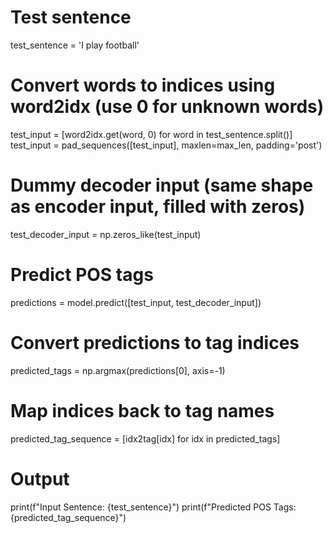# Test sentence
test_sentence = 'I play football'

# Convert words to indices using word2idx (use 0 for unknown words)
test_input = [word2idx.get(word, 0) for word in test_sentence.split()]
test_input = pad_sequences([test_input], maxlen=max_len, padding='post')

# Dummy decoder input (same shape as encoder input, filled with zeros)
test_decoder_input = np.zeros_like(test_input)

# Predict POS tags
predictions = model.predict([test_input, test_decoder_input])

# Convert predictions to tag indices
predicted_tags = np.argmax(predictions[0], axis=-1)

# Map indices back to tag names
predicted_tag_sequence = [idx2tag[idx] for idx in predicted_tags]

# Output
print(f"Input Sentence: {test_sentence}")
print(f"Predicted POS Tags: {predicted_tag_sequence}")
